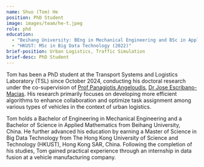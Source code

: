 ```yaml
---
name: Shuo (Tom) He
position: PhD Student
image: images/team/he-t.jpeg
role: phd
education: 
  - "Beihang University: BEng in Mechanical Engineering and BSc in Applied Mathematics (2020)"
  - "HKUST: MSc in Big Data Technology (2022)"
brief-position: Urban Logistics, Traffic Simulation
brief-desc: PhD Student
---
```


Tom has been a PhD student at the Transport Systems and Logistics Laboratory (TSL) since October 2024, conducting his doctoral research under the co-supervision of [Prof Panagiotis Angeloudis](https://www.imperial.ac.uk/people/p.angeloudis), [Dr Jose Escribano-Macias](https://www.imperial.ac.uk/people/jose.escribano-macias11). His research primarily focuses on developing more efficient algorithms to enhance collaboration and optimize task assignment among various types of vehicles in the context of urban logistics.

Tom holds a Bachelor of Engineering in Mechanical Engineering and a Bachelor of Science in Applied Mathematics from Beihang University, China. He further advanced his education by earning a Master of Science in Big Data Technology from The Hong Kong University of Science and Technology (HKUST), Hong Kong SAR, China. Following the completion of his studies, Tom gained practical experience through an internship in data fusion at a vehicle manufacturing company.